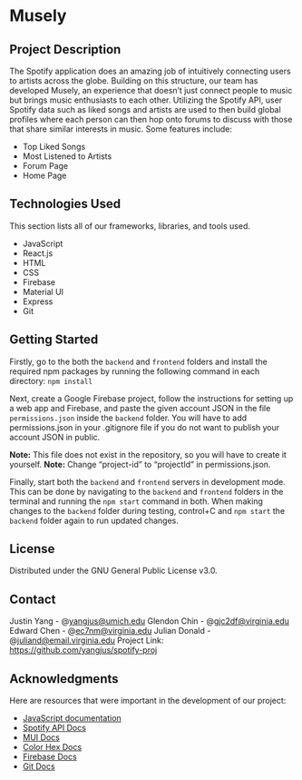 # Musely

## Project Description
The Spotify application does an amazing job of intuitively connecting users to artists across the globe. Building on this structure, our team has developed Musely, an experience that doesn’t just connect people to music but brings music enthusiasts to each other. Utilizing the Spotify API, user Spotify data such as liked songs and artists are used to then build global profiles where each person can then hop onto forums to discuss with those that share similar interests in music. Some features include:
- Top Liked Songs
- Most Listened to Artists
- Forum Page
- Home Page

## Technologies Used
This section lists all of our frameworks, libraries, and tools used.
- JavaScript
- React.js
- HTML
- CSS
- Firebase
- Material UI
- Express
- Git

## Getting Started
Firstly, go to the both the `backend` and `frontend` folders and install the required npm packages by running the following command in each directory:
`npm install`

Next, create a Google Firebase project, follow the instructions for setting up a web app and Firebase, and paste the given account JSON in the file `permissions.json` inside the `backend` folder. You will have to add permissions.json in your .gitignore file if you do not want to publish your account JSON in public.

**Note:** This file does not exist in the repository, so you will have to create it yourself.
**Note:** Change “project-id” to “projectId” in permissions.json.

Finally, start both the `backend` and `frontend` servers in development mode. This can be done by navigating to the  `backend` and `frontend` folders in the terminal and running the `npm start` command in both. When making changes to the `backend` folder during testing, control+C and `npm start` the `backend` folder again to run updated changes.

## License
Distributed under the GNU General Public License v3.0.

## Contact
Justin Yang - @yangjus@umich.edu
Glendon Chin - @gjc2df@virginia.edu 
Edward Chen - @ec7nm@virginia.edu 
Julian Donald - @juliand@email.virginia.edu 
Project Link: https://github.com/yangjus/spotify-proj

## Acknowledgments
Here are resources that were important in the development of our project:
- [JavaScript documentation](https://developer.mozilla.org/en-US/docs/Mozilla/Add-ons/WebExtensions/API)
- [Spotify API Docs](https://developer.spotify.com/documentation/)
- [MUI Docs](https://mui.com/)
- [Color Hex Docs](https://www.computerhope.com/)
- [Firebase Docs](https://firebase.google.com/docs)
- [Git Docs](https://docs.github.com/en)
